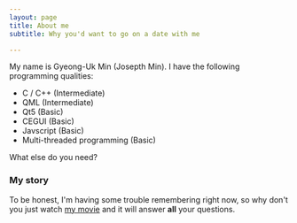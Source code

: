 ```yaml
---
layout: page
title: About me
subtitle: Why you'd want to go on a date with me

---
```


My name is Gyeong-Uk Min (Josepth Min). I have the following programming qualities:

- C / C++ (Intermediate)
- QML (Intermediate)
- Qt5 (Basic)
- CEGUI (Basic)
- Javscript (Basic)
- Multi-threaded programming (Basic)

What else do you need?

### My story

To be honest, I'm having some trouble remembering right now, so why don't you just watch [my movie](https://en.wikipedia.org/wiki/The_Princess_Bride_%28film%29) and it will answer **all** your questions.
